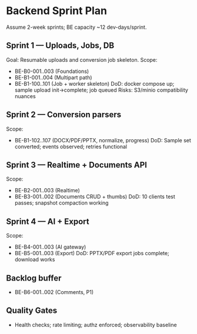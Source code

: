 # Backend Sprint Plan

Assume 2-week sprints; BE capacity ~12 dev-days/sprint.

## Sprint 1 — Uploads, Jobs, DB
Goal: Resumable uploads and conversion job skeleton.
Scope:
- BE-B0-001..003 (Foundations)
- BE-B1-001..004 (Multipart path)
- BE-B1-100..101 (Job + worker skeleton)
DoD: docker compose up; sample upload init→complete; job queued
Risks: S3/minio compatibility nuances

## Sprint 2 — Conversion parsers
Scope:
- BE-B1-102..107 (DOCX/PDF/PPTX, normalize, progress)
DoD: Sample set converted; events observed; retries functional

## Sprint 3 — Realtime + Documents API
Scope:
- BE-B2-001..003 (Realtime)
- BE-B3-001..002 (Documents CRUD + thumbs)
DoD: 10 clients test passes; snapshot compaction working

## Sprint 4 — AI + Export
Scope:
- BE-B4-001..003 (AI gateway)
- BE-B5-001..003 (Export)
DoD: PPTX/PDF export jobs complete; download works

## Backlog buffer
- BE-B6-001..002 (Comments, P1)

## Quality Gates
- Health checks; rate limiting; authz enforced; observability baseline

